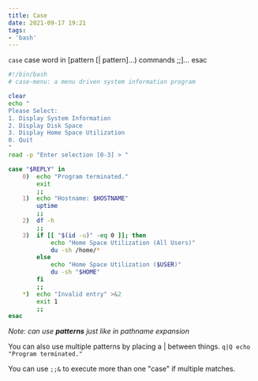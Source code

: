 ```yaml
---
title: Case
date: 2021-09-17 19:21
tags:
- 'bash'
---
```


`case` case word in \[pattern \[| pattern\]…) commands ;;\]… esac

``` bash
#!/bin/bash
# case-menu: a menu driven system information program

clear
echo "
Please Select:
1. Display System Information
2. Display Disk Space
3. Display Home Space Utilization
0. Quit
"
read -p "Enter selection [0-3] > "

case "$REPLY" in
    0)  echo "Program terminated."
        exit
        ;;
    1)  echo "Hostname: $HOSTNAME"
        uptime
        ;;
    2)  df -h
        ;;
    3)  if [[ "$(id -u)" -eq 0 ]]; then
            echo "Home Space Utilization (All Users)"
            du -sh /home/*
        else
            echo "Home Space Utilization ($USER)"
            du -sh "$HOME"
        fi
        ;;
    *)  echo "Invalid entry" >&2
        exit 1
        ;;
esac
```

*Note: can use **patterns** just like in pathname expansion*

You can also use multiple patterns by placing a | between things. `q|Q
echo "Program terminated."`

You can use `;;&` to execute more than one "case" if multiple matches.
